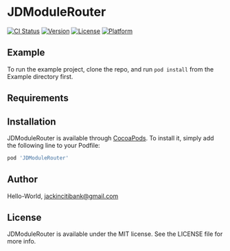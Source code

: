 # JDModuleRouter

[![CI Status](https://img.shields.io/travis/Hello-World/JDModuleRouter.svg?style=flat)](https://travis-ci.org/Hello-World/JDModuleRouter)
[![Version](https://img.shields.io/cocoapods/v/JDModuleRouter.svg?style=flat)](https://cocoapods.org/pods/JDModuleRouter)
[![License](https://img.shields.io/cocoapods/l/JDModuleRouter.svg?style=flat)](https://cocoapods.org/pods/JDModuleRouter)
[![Platform](https://img.shields.io/cocoapods/p/JDModuleRouter.svg?style=flat)](https://cocoapods.org/pods/JDModuleRouter)

## Example

To run the example project, clone the repo, and run `pod install` from the Example directory first.

## Requirements

## Installation

JDModuleRouter is available through [CocoaPods](https://cocoapods.org). To install
it, simply add the following line to your Podfile:

```ruby
pod 'JDModuleRouter'
```

## Author

Hello-World, jackincitibank@gmail.com

## License

JDModuleRouter is available under the MIT license. See the LICENSE file for more info.
